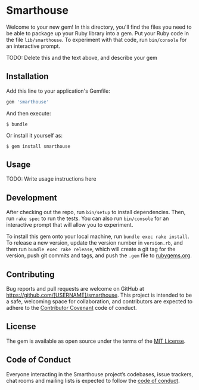 # Smarthouse

Welcome to your new gem! In this directory, you'll find the files you need to be able to package up your Ruby library into a gem. Put your Ruby code in the file `lib/smarthouse`. To experiment with that code, run `bin/console` for an interactive prompt.

TODO: Delete this and the text above, and describe your gem

## Installation

Add this line to your application's Gemfile:

```ruby
gem 'smarthouse'
```

And then execute:

    $ bundle

Or install it yourself as:

    $ gem install smarthouse

## Usage

TODO: Write usage instructions here

## Development

After checking out the repo, run `bin/setup` to install dependencies. Then, run `rake spec` to run the tests. You can also run `bin/console` for an interactive prompt that will allow you to experiment.

To install this gem onto your local machine, run `bundle exec rake install`. To release a new version, update the version number in `version.rb`, and then run `bundle exec rake release`, which will create a git tag for the version, push git commits and tags, and push the `.gem` file to [rubygems.org](https://rubygems.org).

## Contributing

Bug reports and pull requests are welcome on GitHub at https://github.com/[USERNAME]/smarthouse. This project is intended to be a safe, welcoming space for collaboration, and contributors are expected to adhere to the [Contributor Covenant](http://contributor-covenant.org) code of conduct.

## License

The gem is available as open source under the terms of the [MIT License](https://opensource.org/licenses/MIT).

## Code of Conduct

Everyone interacting in the Smarthouse project’s codebases, issue trackers, chat rooms and mailing lists is expected to follow the [code of conduct](https://github.com/[USERNAME]/smarthouse/blob/master/CODE_OF_CONDUCT.md).
